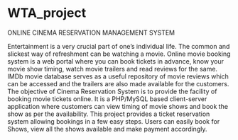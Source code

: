 # WTA_project
ONLINE CINEMA RESERVATION MANAGEMENT SYSTEM


Entertainment is a very crucial part of one’s individual life. The common and slickest way of refreshment can be watching a movie. Online movie booking system is a web portal where you can book tickets in advance, know your movie show timing, watch movie trailers and read reviews for the same. IMDb movie database serves as a useful repository of movie reviews which can be accessed and the trailers are also made available for the customers. The objective of Cinema Reservation System is to provide the facility of booking movie tickets online. It is a PHP/MySQL based client-server application where customers can view timing of movie shows and book the show as per the availability. This project provides a ticket reservation system allowing bookings in a few easy steps. Users can easily book for Shows, view all the shows available and make payment accordingly.
